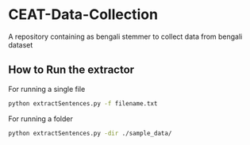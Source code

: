 # CEAT-Data-Collection
A repository containing as bengali stemmer to collect data from bengali dataset
## How to Run the extractor
For running a single file
```bash
python extractSentences.py -f filename.txt
```

For running a folder
```bash
python extractSentences.py -dir ./sample_data/
```
